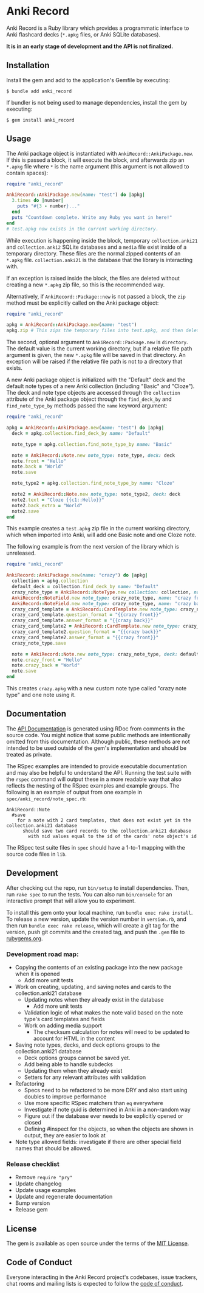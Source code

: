 # Anki Record

Anki Record is a Ruby library which provides a programmatic interface to Anki flashcard decks (`*.apkg` files, or Anki SQLite databases).

**It is in an early stage of development and the API is not finalized.**

## Installation

Install the gem and add to the application's Gemfile by executing:

    $ bundle add anki_record

If bundler is not being used to manage dependencies, install the gem by executing:

    $ gem install anki_record

## Usage

The Anki package object is instantiated with `AnkiRecord::AnkiPackage.new`. If this is passed a block, it will execute the block, and afterwards zip an `*.apkg` file where `*` is the name argument (this argument is not allowed to contain spaces):

```ruby
require "anki_record"

AnkiRecord::AnkiPackage.new(name: "test") do |apkg|
  3.times do |number|
    puts "#{3 - number}..."
  end
  puts "Countdown complete. Write any Ruby you want in here!"
end
# test.apkg now exists in the current working directory.
```

While execution is happening inside the block, temporary `collection.anki21` and `collection.anki2` SQLite databases and a `media` file exist inside of a temporary directory. These files are the normal zipped contents of an `*.apkg` file. `collection.anki21` is the database that the library is interacting with.

If an exception is raised inside the block, the files are deleted without creating a new `*.apkg` zip file, so this is the recommended way.

Alternatively, if `AnkiRecord::Package::new` is not passed a block, the `zip` method must be explicitly called on the Anki package object:

```ruby
require "anki_record"

apkg = AnkiRecord::AnkiPackage.new(name: "test")
apkg.zip # This zips the temporary files into test.apkg, and then deletes them.
```

The second, optional argument to `AnkiRecord::Package.new` is `directory`. The default value is the current working directory, but if a relative file path argument is given, the new `*.apkg` file will be saved in that directory. An exception will be raised if the relative file path is not to a directory that exists.

A new Anki package object is initialized with the "Default" deck and the default note types of a new Anki collection (including "Basic" and "Cloze"). The deck and note type objects are accessed through the `collection` attribute of the Anki package object through the `find_deck_by` and `find_note_type_by` methods passed the `name` keyword argument:

```ruby
require "anki_record"

apkg = AnkiRecord::AnkiPackage.new(name: "test") do |apkg|
  deck = apkg.collection.find_deck_by name: "Default"

  note_type = apkg.collection.find_note_type_by name: "Basic"

  note = AnkiRecord::Note.new note_type: note_type, deck: deck
  note.front = "Hello"
  note.back = "World"
  note.save

  note_type2 = apkg.collection.find_note_type_by name: "Cloze"

  note2 = AnkiRecord::Note.new note_type: note_type2, deck: deck
  note2.text = "Cloze {{c1::Hello}}"
  note2.back_extra = "World"
  note2.save
end

```

This example creates a `test.apkg` zip file in the current working directory, which when imported into Anki, will add one Basic note and one Cloze note.

The following example is from the next version of the library which is unreleased.

```ruby
require "anki_record"

AnkiRecord::AnkiPackage.new(name: "crazy") do |apkg|
  collection = apkg.collection
  default_deck = collection.find_deck_by name: "Default"
  crazy_note_type = AnkiRecord::NoteType.new collection: collection, name: "crazy note type"
  AnkiRecord::NoteField.new note_type: crazy_note_type, name: "crazy front"
  AnkiRecord::NoteField.new note_type: crazy_note_type, name: "crazy back"
  crazy_card_template = AnkiRecord::CardTemplate.new note_type: crazy_note_type, name: "crazy card 1"
  crazy_card_template.question_format = "{{crazy front}}"
  crazy_card_template.answer_format = "{{crazy back}}"
  crazy_card_template2 = AnkiRecord::CardTemplate.new note_type: crazy_note_type, name: "crazy card 2"
  crazy_card_template2.question_format = "{{crazy back}}"
  crazy_card_template2.answer_format = "{{crazy front}}"
  crazy_note_type.save

  note = AnkiRecord::Note.new note_type: crazy_note_type, deck: default_deck
  note.crazy_front = "Hello"
  note.crazy_back = "World"
  note.save
end
```

This creates `crazy.apkg` with a new custom note type called "crazy note type" and one note using it.

## Documentation

The [API Documentation](https://kylerego.github.io/anki_record_docs) is generated using RDoc from comments in the source code. You might notice that some public methods are intentionally omitted from this documentation. Although public, these methods are not intended to be used outside of the gem's implementation and should be treated as private.

The RSpec examples are intended to provide executable documentation and may also be helpful to understand the API. Running the test suite with the `rspec` command will output these in a more readable way that also reflects the nesting of the RSpec examples and example groups. The following is an example of output from one example in `spec/anki_record/note_spec.rb`:

```
AnkiRecord::Note
  #save
    for a note with 2 card templates, that does not exist yet in the collection.anki21 database
      should save two card records to the collection.anki21 database
        with nid values equal to the id of the cards' note object's id
```

The RSpec test suite files in `spec` should have a 1-to-1 mapping with the source code files in `lib`.

## Development

After checking out the repo, run `bin/setup` to install dependencies. Then, run `rake spec` to run the tests. You can also run `bin/console` for an interactive prompt that will allow you to experiment.

To install this gem onto your local machine, run `bundle exec rake install`. To release a new version, update the version number in `version.rb`, and then run `bundle exec rake release`, which will create a git tag for the version, push git commits and the created tag, and push the `.gem` file to [rubygems.org](https://rubygems.org).

### Development road map:
- Copying the contents of an existing package into the new package when it is opened
  - Add more unit tests
- Work on creating, updating, and saving notes and cards to the collection.anki21 database
  - Updating notes when they already exist in the database
      - Add more unit tests
  - Validation logic of what makes the note valid based on the note type's card templates and fields
  - Work on adding media support
    - The checksum calculation for notes will need to be updated to account for HTML in the content
- Saving note types, decks, and deck options groups to the collection.anki21 database
  - Deck options groups cannot be saved yet.
  - Add being able to handle subdecks
  - Updating them when they already exist
  - Setters for any relevant attributes with validation
- Refactoring
  - Specs need to be refactored to be more DRY and also start using doubles to improve performance
  - Use more specific RSpec matchers than `eq` everywhere
  - Investigate if note guid is determined in Anki in a non-random way
  - Figure out if the database ever needs to be explicitly opened or closed
  - Defining #inspect for the objects, so when the objects are shown in output, they are easier to look at
- Note type allowed fields: investigate if there are other special field names that should be allowed.

### Release checklist
- Remove `require "pry"`
- Update changelog
- Update usage examples
- Update and regenerate documentation
- Bump version
- Release gem

<!-- ## Contributing

Bug reports and pull requests are welcome on GitHub at https://github.com/KyleRego/anki_record. This project is intended to be a safe, welcoming space for collaboration, and contributors are expected to adhere to the [code of conduct](https://github.com/KyleRego/anki_record/blob/master/CODE_OF_CONDUCT.md). -->

## License

The gem is available as open source under the terms of the [MIT License](https://opensource.org/licenses/MIT).

## Code of Conduct

Everyone interacting in the Anki Record project's codebases, issue trackers, chat rooms and mailing lists is expected to follow the [code of conduct](https://github.com/KyleRego/anki_record/blob/main/CODE_OF_CONDUCT.md).

